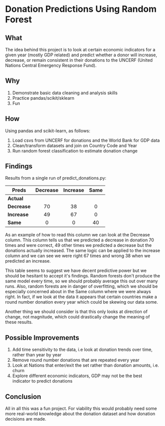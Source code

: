 # Donation Predictions Using Random Forest 

## What
The idea behind this project is to look at certain economic indicators for a given year (mostly GDP related) and predict whether a donor will increase, decrease, or remain consistent in their donations to the UNCERF (United Nations Central Emergency Response Fund).

## Why
1. Demonstrate basic data cleaning and analysis skills
2. Practice pandas/scikit/sklearn
3. Fun

## How
Using pandas and scikit-learn, as follows:
1. Load csvs from UNCERF for donations and the World Bank for GDP data
2. Clean/transform datasets and join on Country Code and Year
3. Run random forest classification to estimate donation change

## Findings
Results from a single run of predict_donations.py:


| Preds        | Decrease           | Increase  | Same
| ------------- |:-------------:|:-----:|:---:
| **Actual** | | |
| **Decrease**      | 70 | 38 | 0
| **Increase**      | 49     |   67 | 0
| **Same** | 0 | 0 | 40

As an example of how to read this column we can look at the Decrease column.  This column tells us that we predicted a decrease in donation 70 times and were correct, 49 other times we predicted a decrease but the donations actually increased.  The same logic can be applied to the increase column and we can see we were right 67 times and wrong 38 when we predicted an increase.

This table seems to suggest we have decent predictive power but we should be hesitant to accept it's findings.  Random forests don't produce the same model every time, so we should probably average this out over many runs.  Also, random forests are in danger of overfitting, which we should be especially concerned about in the Same column where we were always right.  In fact, if we look at the data it appears that certain countries make a round number donation every year which could be skewing our data some.

Another thing we should consider is that this only looks at direction of change, not magnitude, which could drastically change the meaning of these results.

## Possible Improvements
1. Add time sensitivity to the data, i.e look at donation trends over time, rather than year by year
2. Remove round number donations that are repeated every year
3. Look at Nations that enter/exit the set rather than donation amounts, i.e. churn
4. Explore different economic indicators, GDP may not be the best indicator to predict donations

## Conclusion
All in all this was a fun project. For viability this would probably need some more real-world knowledge about the donation dataset and how donation decisions are made.